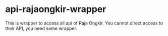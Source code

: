 # api-rajaongkir-wrapper
This is wrapper to access all api of Raja Ongkir. You cannot direct access to their API, you need some wrapper.
